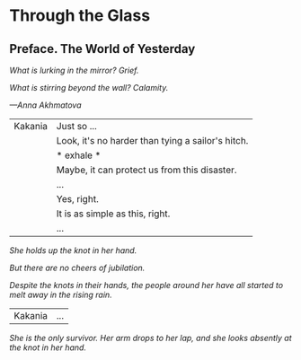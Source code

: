 # Through the Glass

## Preface. The World of Yesterday

*What is lurking in the mirror? Grief.*

*What is stirring beyond the wall? Calamity.*

*—Anna Akhmatova*

|||
|---|---|
|Kakania| Just so ...|
||Look, it's no harder than tying a sailor's hitch.|
||* exhale *|
||Maybe, it can protect us from this disaster.|
||...|
||Yes, right.|
||It is as simple as this, right.|
||...|

*She holds up the knot in her hand.*

*But there are no cheers of jubilation.*

*Despite the knots in their hands, the people around her have all started to melt away in the rising rain.*

|||
|---|---|
|Kakania| ...|

*She is the only survivor. Her arm drops to her lap, and she looks absently at the knot in her hand.*